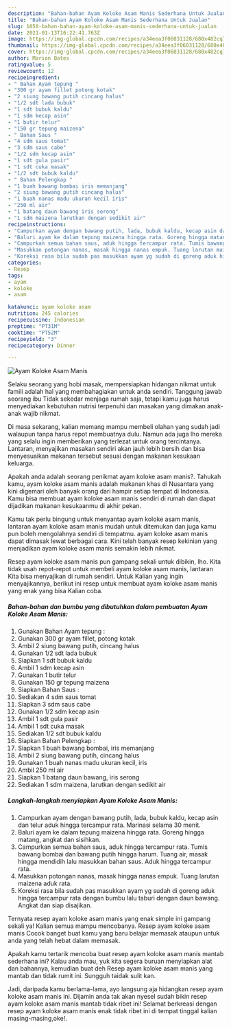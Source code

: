 ```yaml
---
description: "Bahan-bahan Ayam Koloke Asam Manis Sederhana Untuk Jualan"
title: "Bahan-bahan Ayam Koloke Asam Manis Sederhana Untuk Jualan"
slug: 1050-bahan-bahan-ayam-koloke-asam-manis-sederhana-untuk-jualan
date: 2021-01-13T16:22:41.763Z
image: https://img-global.cpcdn.com/recipes/a34eea3f06031128/680x482cq70/ayam-koloke-asam-manis-foto-resep-utama.jpg
thumbnail: https://img-global.cpcdn.com/recipes/a34eea3f06031128/680x482cq70/ayam-koloke-asam-manis-foto-resep-utama.jpg
cover: https://img-global.cpcdn.com/recipes/a34eea3f06031128/680x482cq70/ayam-koloke-asam-manis-foto-resep-utama.jpg
author: Marion Bates
ratingvalue: 5
reviewcount: 12
recipeingredient:
- " Bahan Ayam tepung "
- "300 gr ayam fillet potong kotak"
- "2 siung bawang putih cincang halus"
- "1/2 sdt lada bubuk"
- "1 sdt bubuk kaldu"
- "1 sdm kecap asin"
- "1 butir telur"
- "150 gr tepung maizena"
- " Bahan Saus "
- "4 sdm saus tomat"
- "3 sdm saus cabe"
- "1/2 sdm kecap asin"
- "1 sdt gula pasir"
- "1 sdt cuka masak"
- "1/2 sdt bubuk kaldu"
- " Bahan Pelengkap "
- "1 buah bawang bombai iris memanjang"
- "2 siung bawang putih cincang halus"
- "1 buah nanas madu ukuran kecil iris"
- "250 ml air"
- "1 batang daun bawang iris serong"
- "1 sdm maizena larutkan dengan sedikit air"
recipeinstructions:
- "Campurkan ayam dengan bawang putih, lada, bubuk kaldu, kecap asin dan telur aduk hingga tercampur rata. Marinasi selama 30 menit."
- "Baluri ayam ke dalam tepung maizena hingga rata. Goreng hingga matang, angkat dan sisihkan."
- "Campurkan semua bahan saus, aduk hingga tercampur rata. Tumis bawang bombai dan bawang putih hingga harum. Tuang air, masak hingga mendidih lalu masukkan bahan saus. Aduk hingga tercampur rata."
- "Masukkan potongan nanas, masak hingga nanas empuk. Tuang larutan maizena aduk rata."
- "Koreksi rasa bila sudah pas masukkan ayam yg sudah di goreng aduk hingga tercampur rata dengan bumbu lalu taburi dengan daun bawang. Angkat dan siap disajikan."
categories:
- Resep
tags:
- ayam
- koloke
- asam

katakunci: ayam koloke asam 
nutrition: 245 calories
recipecuisine: Indonesian
preptime: "PT31M"
cooktime: "PT52M"
recipeyield: "3"
recipecategory: Dinner

---
```



![Ayam Koloke Asam Manis](https://img-global.cpcdn.com/recipes/a34eea3f06031128/680x482cq70/ayam-koloke-asam-manis-foto-resep-utama.jpg)

Selaku seorang yang hobi masak, mempersiapkan hidangan nikmat untuk famili adalah hal yang membahagiakan untuk anda sendiri. Tanggung jawab seorang ibu Tidak sekedar menjaga rumah saja, tetapi kamu juga harus menyediakan kebutuhan nutrisi terpenuhi dan masakan yang dimakan anak-anak wajib nikmat.

Di masa  sekarang, kalian memang mampu membeli olahan yang sudah jadi walaupun tanpa harus repot membuatnya dulu. Namun ada juga lho mereka yang selalu ingin memberikan yang terlezat untuk orang tercintanya. Lantaran, menyajikan masakan sendiri akan jauh lebih bersih dan bisa menyesuaikan makanan tersebut sesuai dengan makanan kesukaan keluarga. 



Apakah anda adalah seorang penikmat ayam koloke asam manis?. Tahukah kamu, ayam koloke asam manis adalah makanan khas di Nusantara yang kini digemari oleh banyak orang dari hampir setiap tempat di Indonesia. Kamu bisa membuat ayam koloke asam manis sendiri di rumah dan dapat dijadikan makanan kesukaanmu di akhir pekan.

Kamu tak perlu bingung untuk menyantap ayam koloke asam manis, lantaran ayam koloke asam manis mudah untuk ditemukan dan juga kamu pun boleh mengolahnya sendiri di tempatmu. ayam koloke asam manis dapat dimasak lewat berbagai cara. Kini telah banyak resep kekinian yang menjadikan ayam koloke asam manis semakin lebih nikmat.

Resep ayam koloke asam manis pun gampang sekali untuk dibikin, lho. Kita tidak usah repot-repot untuk membeli ayam koloke asam manis, lantaran Kita bisa menyajikan di rumah sendiri. Untuk Kalian yang ingin menyajikannya, berikut ini resep untuk membuat ayam koloke asam manis yang enak yang bisa Kalian coba.

<!--inarticleads1-->

##### Bahan-bahan dan bumbu yang dibutuhkan dalam pembuatan Ayam Koloke Asam Manis:

1. Gunakan  Bahan Ayam tepung :
1. Gunakan 300 gr ayam fillet, potong kotak
1. Ambil 2 siung bawang putih, cincang halus
1. Gunakan 1/2 sdt lada bubuk
1. Siapkan 1 sdt bubuk kaldu
1. Ambil 1 sdm kecap asin
1. Gunakan 1 butir telur
1. Gunakan 150 gr tepung maizena
1. Siapkan  Bahan Saus :
1. Sediakan 4 sdm saus tomat
1. Siapkan 3 sdm saus cabe
1. Gunakan 1/2 sdm kecap asin
1. Ambil 1 sdt gula pasir
1. Ambil 1 sdt cuka masak
1. Sediakan 1/2 sdt bubuk kaldu
1. Siapkan  Bahan Pelengkap :
1. Siapkan 1 buah bawang bombai, iris memanjang
1. Ambil 2 siung bawang putih, cincang halus
1. Gunakan 1 buah nanas madu ukuran kecil, iris
1. Ambil 250 ml air
1. Siapkan 1 batang daun bawang, iris serong
1. Sediakan 1 sdm maizena, larutkan dengan sedikit air




<!--inarticleads2-->

##### Langkah-langkah menyiapkan Ayam Koloke Asam Manis:

1. Campurkan ayam dengan bawang putih, lada, bubuk kaldu, kecap asin dan telur aduk hingga tercampur rata. Marinasi selama 30 menit.
1. Baluri ayam ke dalam tepung maizena hingga rata. Goreng hingga matang, angkat dan sisihkan.
1. Campurkan semua bahan saus, aduk hingga tercampur rata. Tumis bawang bombai dan bawang putih hingga harum. Tuang air, masak hingga mendidih lalu masukkan bahan saus. Aduk hingga tercampur rata.
1. Masukkan potongan nanas, masak hingga nanas empuk. Tuang larutan maizena aduk rata.
1. Koreksi rasa bila sudah pas masukkan ayam yg sudah di goreng aduk hingga tercampur rata dengan bumbu lalu taburi dengan daun bawang. Angkat dan siap disajikan.




Ternyata resep ayam koloke asam manis yang enak simple ini gampang sekali ya! Kalian semua mampu mencobanya. Resep ayam koloke asam manis Cocok banget buat kamu yang baru belajar memasak ataupun untuk anda yang telah hebat dalam memasak.

Apakah kamu tertarik mencoba buat resep ayam koloke asam manis mantab sederhana ini? Kalau anda mau, yuk kita segera buruan menyiapkan alat dan bahannya, kemudian buat deh Resep ayam koloke asam manis yang mantab dan tidak rumit ini. Sungguh taidak sulit kan. 

Jadi, daripada kamu berlama-lama, ayo langsung aja hidangkan resep ayam koloke asam manis ini. Dijamin anda tak akan nyesel sudah bikin resep ayam koloke asam manis mantab tidak ribet ini! Selamat berkreasi dengan resep ayam koloke asam manis enak tidak ribet ini di tempat tinggal kalian masing-masing,oke!.

